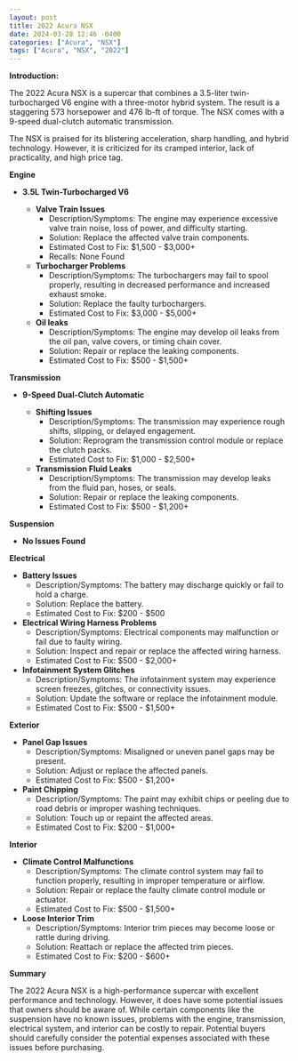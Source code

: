 ```yaml
---
layout: post
title: 2022 Acura NSX
date: 2024-03-28 12:46 -0400
categories: ["Acura", "NSX"]
tags: ["Acura", "NSX", "2022"]
---
```

**Introduction:**

The 2022 Acura NSX is a supercar that combines a 3.5-liter twin-turbocharged V6 engine with a three-motor hybrid system. The result is a staggering 573 horsepower and 476 lb-ft of torque. The NSX comes with a 9-speed dual-clutch automatic transmission.

The NSX is praised for its blistering acceleration, sharp handling, and hybrid technology. However, it is criticized for its cramped interior, lack of practicality, and high price tag.

**Engine**

* **3.5L Twin-Turbocharged V6**

    * **Valve Train Issues**
        * Description/Symptoms: The engine may experience excessive valve train noise, loss of power, and difficulty starting.
        * Solution: Replace the affected valve train components.
        * Estimated Cost to Fix: $1,500 - $3,000+
        * Recalls: None Found
    * **Turbocharger Problems**
        * Description/Symptoms: The turbochargers may fail to spool properly, resulting in decreased performance and increased exhaust smoke.
        * Solution: Replace the faulty turbochargers.
        * Estimated Cost to Fix: $3,000 - $5,000+
    * **Oil leaks**
        * Description/Symptoms: The engine may develop oil leaks from the oil pan, valve covers, or timing chain cover.
        * Solution: Repair or replace the leaking components.
        * Estimated Cost to Fix: $500 - $1,500+

**Transmission**

* **9-Speed Dual-Clutch Automatic**

    * **Shifting Issues**
        * Description/Symptoms: The transmission may experience rough shifts, slipping, or delayed engagement.
        * Solution: Reprogram the transmission control module or replace the clutch packs.
        * Estimated Cost to Fix: $1,000 - $2,500+
    * **Transmission Fluid Leaks**
        * Description/Symptoms: The transmission may develop leaks from the fluid pan, hoses, or seals.
        * Solution: Repair or replace the leaking components.
        * Estimated Cost to Fix: $500 - $1,200+

**Suspension**

* **No Issues Found**

**Electrical**

* **Battery Issues**
    * Description/Symptoms: The battery may discharge quickly or fail to hold a charge.
    * Solution: Replace the battery.
    * Estimated Cost to Fix: $200 - $500
* **Electrical Wiring Harness Problems**
    * Description/Symptoms: Electrical components may malfunction or fail due to faulty wiring.
    * Solution: Inspect and repair or replace the affected wiring harness.
    * Estimated Cost to Fix: $500 - $2,000+
* **Infotainment System Glitches**
    * Description/Symptoms: The infotainment system may experience screen freezes, glitches, or connectivity issues.
    * Solution: Update the software or replace the infotainment module.
    * Estimated Cost to Fix: $500 - $1,500+

**Exterior**

* **Panel Gap Issues**
    * Description/Symptoms: Misaligned or uneven panel gaps may be present.
    * Solution: Adjust or replace the affected panels.
    * Estimated Cost to Fix: $500 - $1,200+
* **Paint Chipping**
    * Description/Symptoms: The paint may exhibit chips or peeling due to road debris or improper washing techniques.
    * Solution: Touch up or repaint the affected areas.
    * Estimated Cost to Fix: $200 - $1,000+

**Interior**

* **Climate Control Malfunctions**
    * Description/Symptoms: The climate control system may fail to function properly, resulting in improper temperature or airflow.
    * Solution: Repair or replace the faulty climate control module or actuator.
    * Estimated Cost to Fix: $500 - $1,500+
* **Loose Interior Trim**
    * Description/Symptoms: Interior trim pieces may become loose or rattle during driving.
    * Solution: Reattach or replace the affected trim pieces.
    * Estimated Cost to Fix: $200 - $600+

**Summary**

The 2022 Acura NSX is a high-performance supercar with excellent performance and technology. However, it does have some potential issues that owners should be aware of. While certain components like the suspension have no known issues, problems with the engine, transmission, electrical system, and interior can be costly to repair. Potential buyers should carefully consider the potential expenses associated with these issues before purchasing.
